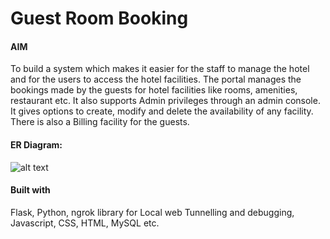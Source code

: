 # Guest Room Booking

#### AIM

To build a system which makes it easier for the staff to manage the hotel and for the users to access the hotel facilities. The portal manages the bookings made by the guests for hotel facilities like rooms, amenities, restaurant etc. 
It also supports Admin privileges through an admin console. It gives options to create, modify and delete the availability of any facility. There is also a Billing facility for the guests.

#### ER Diagram:

![alt text](/ERDiagramHotelManagement.png)

#### Built with

Flask, Python, ngrok library for Local web Tunnelling and debugging, Javascript, CSS, HTML, MySQL etc.

